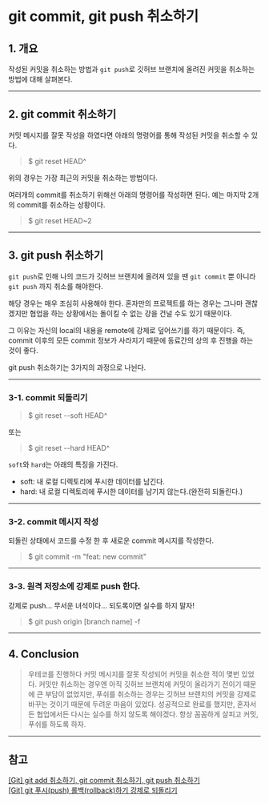 # git commit, git push 취소하기

## 1. 개요

작성된 커밋을 취소하는 방법과 `git push`로 깃허브 브랜치에 올려진 커밋을 취소하는 방법에 대해 살펴본다.

---

## 2. git commit 취소하기

커밋 메시지를 잘못 작성을 하였다면 아래의 명령어를 통해 작성된 커밋을 취소할 수 있다.

> $ git reset HEAD^

위의 경우는 가장 최근의 커밋을 취소하는 방법이다.

여러개의 commit를 취소하기 위해선 아래의 명령어를 작성하면 된다. 예는 마지막 2개의 commit를 취소하는 상황이다.

> $ git reset HEAD~2

---

## 3. git push 취소하기

`git push`로 인해 나의 코드가 깃허브 브랜치에 올려져 있을 땐 `git commit` 뿐 아니라 `git push` 까지 취소를 해야한다.

해당 경우는 매우 조심히 사용해야 한다. 혼자만의 프로젝트를 하는 경우는 그나마 괜찮겠지만 협업을 하는 상황에서는 돌이킬 수 없는 강을 건널 수도 있기 때문이다.

그 이유는 자신의 local의 내용을 remote에 강제로 덮어쓰기를 하기 때문이다. 즉, commit 이후의 모든 commit 정보가 사라지기 때문에 동료간의 상의 후 진행을 하는 것이 좋다.

git push 취소하기는 3가지의 과정으로 나뉜다.

---

### 3-1. commit 되돌리기

> $ git reset --soft HEAD^

또는

> $ git reset --hard HEAD^

`soft`와 `hard`는 아래의 특징을 가진다.

- soft: 내 로컬 디렉토리에 푸시한 데이터를 남긴다.
- hard: 내 로컬 디렉토리에 푸시한 데이터를 남기지 않는다.(완전히 되돌린다.)

---

### 3-2. commit 메시지 작성

되돌린 상태에서 코드를 수정 한 후 새로운 commit 메시지를 작성한다.

> $ git commit -m "feat: new commit"

---

### 3-3. 원격 저장소에 강제로 push 한다.

강제로 push... 무서운 녀석이다... 되도록이면 실수를 하지 말자!

> $ git push origin [branch name] -f

---

## 4. Conclusion

> 우테코를 진행하다 커밋 메시지를 잘못 작성되어 커밋을 취소한 적이 몇번 있었다. 커밋만 취소하는 경우엔 아직 깃허브 브랜치에 커밋이 올라가기 전이기 때문에 큰 부담이 없었지만, 푸쉬를 취소하는 경우는 깃허브 브랜치의 커밋을 강제로 바꾸는 것이기 때문에 두려운 마음이 있었다. 성공적으로 완료를 했지만, 혼자서든 협업에서든 다시는 실수를 하지 않도록 해야겠다. 항상 꼼꼼하게 살피고 커밋, 푸쉬를 하도록 하자.

---

## 참고

[[Git] git add 취소하기, git commit 취소하기, git push 취소하기](https://gmlwjd9405.github.io/2018/05/25/git-add-cancle.html)  
[[Git] git 푸시(push) 롤백(rollback)하기 강제로 되돌리기](https://hdhdeveloper.tistory.com/76)
